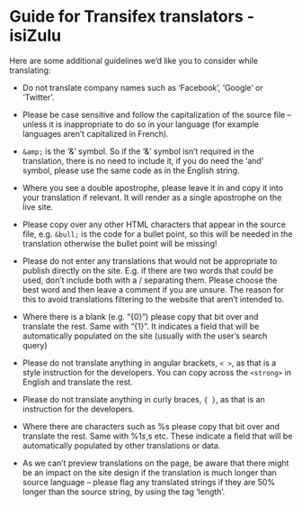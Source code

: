 Guide for Transifex translators - isiZulu
=========================================

Here are some additional guidelines we’d like you to consider while translating:

- Do not translate company names such as ‘Facebook’, ‘Google’ or ‘Twitter’.

- Please be case sensitive and follow the capitalization of the source file – unless it is inappropriate to do so in your language (for example languages aren’t capitalized in French).

- `&amp;` is the ‘&’ symbol. So if the ‘&’ symbol isn’t required in the translation, there is no need to include it, if you do need the ‘and’ symbol, please use the same code as in the English string.

- Where you see a double apostrophe, please leave it in and copy it into your translation if relevant. It will render as a single apostrophe on the live site.

- Please copy over any other HTML characters that appear in the source file, e.g. `&bull;` is the code for a bullet point, so this will be needed in the translation otherwise the bullet point will be missing!

- Please do not enter any translations that would not be appropriate to publish directly on the site. E.g. if there are two words that could be used, don’t include both with a / separating them. Please choose the best word and then leave a comment if you are unsure. The reason for this to avoid translations filtering to the website that aren’t intended to.

- Where there is a blank (e.g. “{0}”) please copy that bit over and translate the rest. Same with “{1}”. It indicates a field that will be automatically populated on the site (usually with the user’s search query)

- Please do not translate anything in angular brackets, `< >`, as that is a style instruction for the developers. You can copy across the `<strong>` in English and translate the rest.

- Please do not translate anything in curly braces, `{ }`, as that is an instruction for the developers.

- Where there are characters such as %s please copy that bit over and translate the rest. Same with %1$s, %2$s etc. These indicate a field that will be automatically populated by other translations or data.

- As we can’t preview translations on the page, be aware that there might be an impact on the site design if the translation is much longer than source language – please flag any translated strings if they are 50% longer than the source string, by using the tag ‘length’.